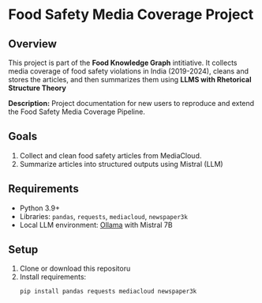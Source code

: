# Food Safety Media Coverage Project 

## Overview 
This project is part of the **Food Knowledge Graph** intitiative. It collects media coverage of food safety violations in India (2019-2024), cleans and stores the articles, and then summarizes them using **LLMS with Rhetorical Structure Theory**

**Description:**
Project documentation for new users to reproduce and extend the Food Safety Media Coverage Pipeline. 

## Goals
1. Collect and clean food safety articles from MediaCloud. 
2. Summarize articles into structured outputs using Mistral (LLM)

## Requirements 
- Python 3.9+ 
- Libraries: 
`pandas`, `requests`, `mediacloud`, `newspaper3k`
- Local LLM environment: [Ollama](https://ollama.ai) with Mistral 7B

## Setup 
1. Clone or download this repositoru 
2. Install requirements:
    ```bash 
    pip install pandas requests mediacloud newspaper3k
